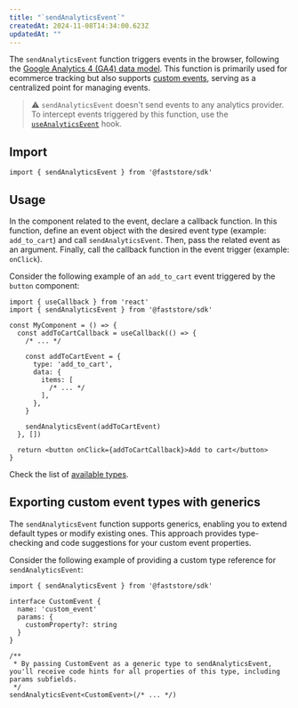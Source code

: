 ```yaml
---
title: "`sendAnalyticsEvent`"
createdAt: 2024-11-08T14:34:00.623Z
updatedAt: ""
---
```


The `sendAnalyticsEvent` function triggers events in the browser, following the [Google Analytics 4 (GA4) data model](https://developers.google.com/analytics/devguides/collection/ga4/reference/events). This function is primarily used for ecommerce tracking but also supports [custom events](/LINK), serving as a centralized point for managing events.

> ⚠️ `sendAnalyticsEvent` doesn't send events to any analytics provider. To intercept events triggered by this function, use the [`useAnalyticsEvent`](/LINK) hook.

## Import

```tsx
import { sendAnalyticsEvent } from '@faststore/sdk'
```

## Usage

In the component related to the event, declare a callback function. In this function, define an event object with the desired event type (example: `add_to_cart`) and call `sendAnalyticsEvent`. Then, pass the related event as an argument. Finally, call the callback function in the event trigger (example: `onClick`).

Consider the following example of an `add_to_cart` event triggered by the `button` component:

```tsx
import { useCallback } from 'react'
import { sendAnalyticsEvent } from '@faststore/sdk'

const MyComponent = () => {
  const addToCartCallback = useCallback(() => {
    /* ... */

    const addToCartEvent = {
      type: 'add_to_cart',
      data: {
        items: [
          /* ... */
        ],
      },
    }

    sendAnalyticsEvent(addToCartEvent)
  }, [])

  return <button onClick={addToCartCallback}>Add to cart</button>
}
```

Check the list of [available types](/LINK).

## Exporting custom event types with generics

The `sendAnalyticsEvent` function supports generics, enabling you to extend default types or modify existing ones. This approach provides type-checking and code suggestions for your custom event properties.

Consider the following example of providing a custom type reference for `sendAnalyticsEvent`:

```tsx
import { sendAnalyticsEvent } from '@faststore/sdk'

interface CustomEvent {
  name: 'custom_event'
  params: {
    customProperty?: string
  }
}

/**
 * By passing CustomEvent as a generic type to sendAnalyticsEvent, you'll receive code hints for all properties of this type, including params subfields.
 */
sendAnalyticsEvent<CustomEvent>(/* ... */)
```
